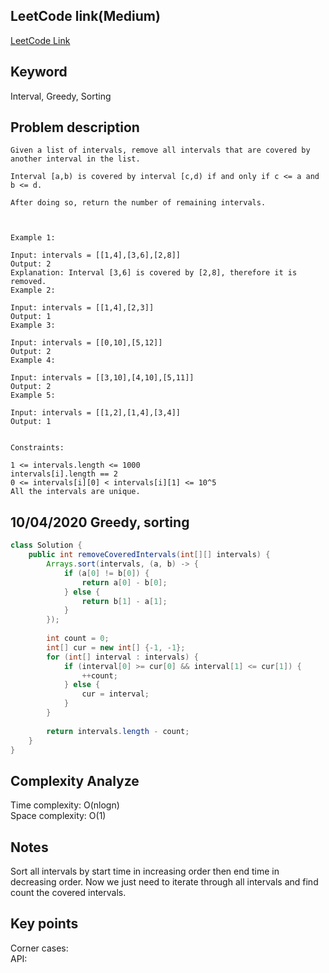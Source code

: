 ## LeetCode link(Medium)
[LeetCode Link](https://leetcode.com/problems/remove-covered-intervals/)
 
## Keyword
Interval, Greedy, Sorting

## Problem description
```
Given a list of intervals, remove all intervals that are covered by another interval in the list.

Interval [a,b) is covered by interval [c,d) if and only if c <= a and b <= d.

After doing so, return the number of remaining intervals.

 

Example 1:

Input: intervals = [[1,4],[3,6],[2,8]]
Output: 2
Explanation: Interval [3,6] is covered by [2,8], therefore it is removed.
Example 2:

Input: intervals = [[1,4],[2,3]]
Output: 1
Example 3:

Input: intervals = [[0,10],[5,12]]
Output: 2
Example 4:

Input: intervals = [[3,10],[4,10],[5,11]]
Output: 2
Example 5:

Input: intervals = [[1,2],[1,4],[3,4]]
Output: 1
 

Constraints:

1 <= intervals.length <= 1000
intervals[i].length == 2
0 <= intervals[i][0] < intervals[i][1] <= 10^5
All the intervals are unique.
```
## 10/04/2020 Greedy, sorting
```java
class Solution {
    public int removeCoveredIntervals(int[][] intervals) {
        Arrays.sort(intervals, (a, b) -> {
            if (a[0] != b[0]) {
                return a[0] - b[0];
            } else {
                return b[1] - a[1];
            }
        });
        
        int count = 0;
        int[] cur = new int[] {-1, -1};
        for (int[] interval : intervals) {
            if (interval[0] >= cur[0] && interval[1] <= cur[1]) {
                ++count;
            } else {
                cur = interval;
            }
        }
        
        return intervals.length - count;
    }
}
```

## Complexity Analyze
Time complexity: O(nlogn)  
Space complexity: O(1)

## Notes
Sort all intervals by start time in increasing order then end time in decreasing order. Now we just need to iterate through all intervals and find count the covered intervals.  

## Key points
Corner cases:   
API:
